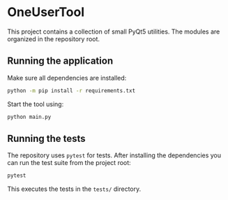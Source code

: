 # OneUserTool

This project contains a collection of small PyQt5 utilities. The modules are
organized in the repository root.

## Running the application

Make sure all dependencies are installed:

```bash
python -m pip install -r requirements.txt
```

Start the tool using:

```bash
python main.py
```

## Running the tests

The repository uses `pytest` for tests. After installing the dependencies you
can run the test suite from the project root:

```bash
pytest
```

This executes the tests in the `tests/` directory.

